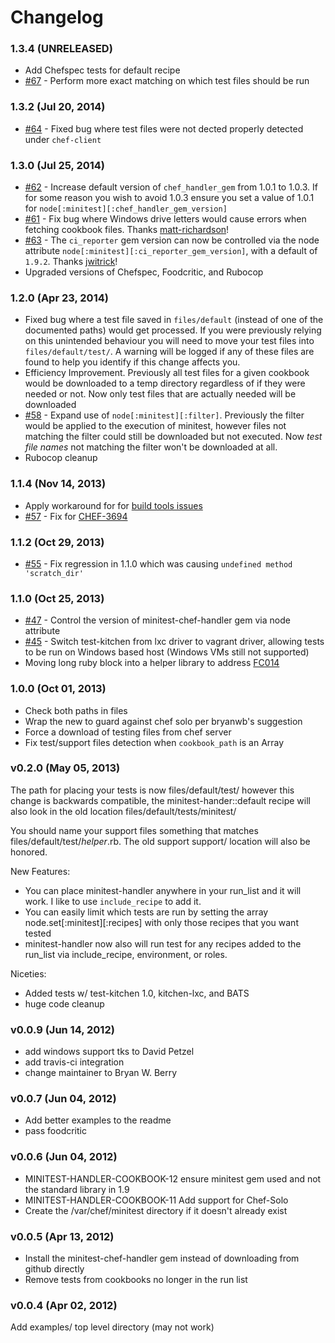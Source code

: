 Changelog
=====

### 1.3.4 (UNRELEASED)
* Add Chefspec tests for default recipe
* [#67](https://github.com/btm/minitest-handler-cookbook/issues/67) -
  Perform more exact matching on which test files should be run

### 1.3.2 (Jul 20, 2014)
* [#64](https://github.com/btm/minitest-handler-cookbook/issues/62) -
  Fixed bug where test files were not dected properly detected under `chef-client`
### 1.3.0 (Jul 25, 2014)
* [#62](https://github.com/btm/minitest-handler-cookbook/issues/62) -
  Increase default version of `chef_handler_gem` from 1.0.1 to 1.0.3. If for some reason
  you wish to avoid 1.0.3 ensure you set a value of 1.0.1 for `node[:minitest][:chef_handler_gem_version]`
* [#61](https://github.com/btm/minitest-handler-cookbook/pull/61) -
  Fix bug where Windows drive letters would cause errors when fetching cookbook files.
  Thanks [matt-richardson](https://github.com/matt-richardson)!
* [#63](https://github.com/btm/minitest-handler-cookbook/pull/63) -
  The `ci_reporter` gem version can now be controlled via the node attribute
  `node[:minitest][:ci_reporter_gem_version]`, with a default of `1.9.2`.
  Thanks [jwitrick](https://github.com/jwitrick)!
* Upgraded versions of Chefspec, Foodcritic, and Rubocop

### 1.2.0 (Apr 23, 2014)
* Fixed bug where a test file saved in `files/default` (instead of one of the documented
  paths) would get processed. If you were previously relying on this unintended
  behaviour you will need to move your test files into `files/default/test/`.
  A warning will be logged if any of these files are found to help you identify
  if this change affects you.
* Efficiency Improvement. Previously all test files for a given cookbook would be downloaded
  to a temp directory regardless of if they were needed or not. Now only test files that
  are actually needed will be downloaded
* [#58](https://github.com/btm/minitest-handler-cookbook/issues/58) -
  Expand use of `node[:minitest][:filter]`. Previously the filter would be
  applied to the execution of minitest, however files not matching the filter could
  still be downloaded but not executed. Now *test file names* not matching the filter
  won't be downloaded at all.
* Rubocop cleanup


### 1.1.4 (Nov 14, 2013)
* Apply workaround for for [build tools issues](http://lists.opscode.com/sympa/arc/chef/2013-11/msg00011.html)
* [#57](https://github.com/btm/minitest-handler-cookbook/pull/57) -
  Fix for [CHEF-3694](https://tickets.opscode.com/browse/CHEF-3694)

### 1.1.2 (Oct 29, 2013)

* [#55](https://github.com/btm/minitest-handler-cookbook/pull/55) -
  Fix regression in 1.1.0 which was causing `undefined method 'scratch_dir'`

### 1.1.0 (Oct 25, 2013)

* [#47](https://github.com/btm/minitest-handler-cookbook/issues/47) -
  Control the version of minitest-chef-handler gem via node attribute
* [#45](https://github.com/btm/minitest-handler-cookbook/issues/45) -
  Switch test-kitchen from lxc driver to vagrant driver, allowing tests
  to be run on Windows based host (Windows VMs still not supported)
* Moving long ruby block into a helper library to address
  [FC014](http://acrmp.github.io/foodcritic/#FC014)

### 1.0.0 (Oct 01, 2013)

* Check both paths in files
* Wrap the new to guard against chef solo per bryanwb's suggestion
* Force a download of testing files from chef server
* Fix test/support files detection when `cookbook_path` is an Array

### v0.2.0 (May 05, 2013)

The path for placing your tests is now files/default/test/ however
this change is backwards compatible, the minitest-hander::default
recipe will also look in the old location
files/default/tests/minitest/

You should name your support files something that matches
files/default/test/*helper*.rb. The old support support/ location will
also be honored.

New Features:
* You can place minitest-handler anywhere in your run_list and it will
work. I like to use `include_recipe` to add it.
* You can easily limit which tests are run by setting the array
node.set[:minitest][:recipes]  with only those recipes that you want
tested
* minitest-handler now also will run test for any recipes added to the
run_list via include_recipe, environment, or roles.

Niceties:
* Added tests w/ test-kitchen 1.0, kitchen-lxc, and BATS
* huge code cleanup

### v0.0.9 (Jun 14, 2012)

* add windows support tks to David Petzel
* add travis-ci integration
* change maintainer to Bryan W. Berry


### v0.0.7 (Jun 04, 2012)

* Add better examples to the readme
* pass foodcritic

### v0.0.6 (Jun 04, 2012)

* MINITEST-HANDLER-COOKBOOK-12 ensure minitest gem used and not the standard library in 1.9
* MINITEST-HANDLER-COOKBOOK-11 Add support for Chef-Solo
* Create the /var/chef/minitest directory if it doesn't already exist


### v0.0.5 (Apr 13, 2012)

* Install the minitest-chef-handler gem instead of downloading from github directly
* Remove tests from cookbooks no longer in the run list

### v0.0.4 (Apr 02, 2012)

Add examples/ top level directory (may not work)
